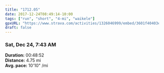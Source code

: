```yaml
---
title: "1712.05"
date: 2017-12-24T08:49:14-10:00
tags: ["run", "short", "4-mi", "waikele"]
gpxURL: "https://www.strava.com/activities/1326046999/embed/3601f40403e394fdd39fc116fe7779cbae2eacb9"
draft: false
---
```


### Sat, Dec 24, 7:43 AM

**Duration:** 00:48:52  
**Distance:** 4.75 mi  
**Avg. pace:** 10'10" /mi
